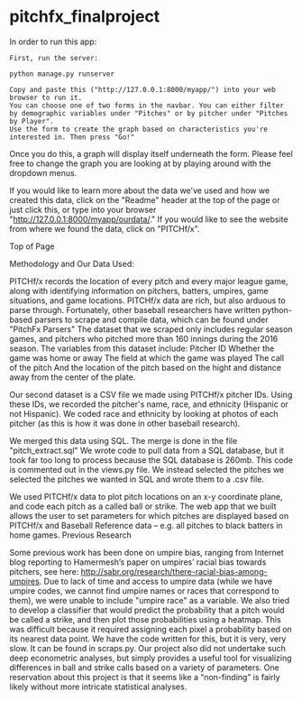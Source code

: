 # pitchfx_finalproject
In order to run this app:

    First, run the server:

    python manage.py runserver

    Copy and paste this ("http://127.0.0.1:8000/myapp/") into your web browser to run it.
    You can choose one of two forms in the navbar. You can either filter by demographic variables under "Pitches" or by pitcher under "Pitches by Player".
    Use the form to create the graph based on characteristics you're interested in. Then press "Go!"

Once you do this, a graph will display itself underneath the form. Please feel free to change the graph you are looking at by playing around with the dropdown menus.

If you would like to learn more about the data we've used and how we created this data, click on the "Readme" header at the top of the page or just click this, or type into your browser "http://127.0.0.1:8000/myapp/ourdata/." If you would like to see the website from where we found the data, click on "PITCHf/x".

Top of Page

Methodology and Our Data Used:

PITCHf/x records the location of every pitch and every major league game, along with identifying information on pitchers, batters, umpires, game situations, and game locations. PITCHf/x data are rich, but also arduous to parse through. Fortunately, other baseball researchers have written python-based parsers to scrape and compile data, which can be found under "PitchFx Parsers" The dataset that we scraped only includes regular season games, and pitchers who pitched more than 160 innings during the 2016 season. The variables from this dataset include:
Pitcher ID
Whether the game was home or away
The field at which the game was played
The call of the pitch
And the location of the pitch based on the hight and distance away from the center of the plate.

Our second dataset is a CSV file we made using PITCHf/x pitcher IDs. Using these IDs, we recorded the pitcher's name, race, and ethnicity (Hispanic or not Hispanic). We coded race and ethnicity by looking at photos of each pitcher (as this is how it was done in other baseball research).

We merged this data using SQL. The merge is done in the file "pitch_extract.sql" We wrote code to pull data from a SQL database, but it took far too long to process because the SQL database is 260mb. This code is commented out in the views.py file. We instead selected the pitches we selected the pitches we wanted in SQL and wrote them to a .csv file.

We used PITCHf/x data to plot pitch locations on an x-y coordinate plane, and code each pitch as a called ball or strike. The web app that we built allows the user to set parameters for which pitches are displayed based on PITCHf/x and Baseball Reference data – e.g. all pitches to black batters in home games.
Previous Research

Some previous work has been done on umpire bias, ranging from Internet blog reporting to Hamermesh’s paper on umpires’ racial bias towards pitchers, see here: http://sabr.org/research/there-racial-bias-among-umpires. Due to lack of time and access to umpire data (while we have umpire codes, we cannot find umpire names or races that correspond to them), we were unable to include "umpire race" as a variable. We also tried to develop a classifier that would predict the probability that a pitch would be called a strike, and then plot those probabilities using a heatmap. This was difficult because it required assigning each pixel a probability based on its nearest data point. We have the code written for this, but it is very, very slow. It can be found in scraps.py. Our project also did not undertake such deep econometric analyses, but simply provides a useful tool for visualizing differences in ball and strike calls based on a variety of parameters. One reservation about this project is that it seems like a “non-finding” is fairly likely without more intricate statistical analyses.
